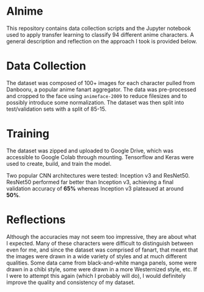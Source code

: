 # AInime

This repository contains data collection scripts and the Jupyter notebook used to apply transfer learning to classify 94 different anime characters. 
A general description and reflection on the approach I took is provided below.

# Data Collection
The dataset was composed of 100+ images for each character pulled from Danbooru, a popular anime fanart aggregator.
The data was pre-processed and cropped to the face using `animeface-2009` to reduce filesizes and to possibly introduce some normalization.
The dataset was then split into test/validation sets with a split of 85-15.

# Training
The dataset was zipped and uploaded to Google Drive, which was accessible to Google Colab through mounting.
Tensorflow and Keras were used to create, build, and train the model.


Two popular CNN architectures were tested: Inception v3 and ResNet50. 
ResNet50 performed far better than Inception v3, achieving a final validation accuracy of **65%** whereas Inception v3 plateaued at around **50%**.

# Reflections
Although the accuracies may not seem too impressive, they are about what I expected. 
Many of these characters were difficult to distinguish between even for me, and since the dataset was comprised of fanart, that meant that the images were drawn in a 
wide variety of styles and at much different qualities.
Some data came from black-and-white manga panels, some were drawn in a chibi style, some were drawn in a more Westernized style, etc. 
If I were to attempt this again (which I probably will do), I would definitely improve the quality and consistency of my dataset.
